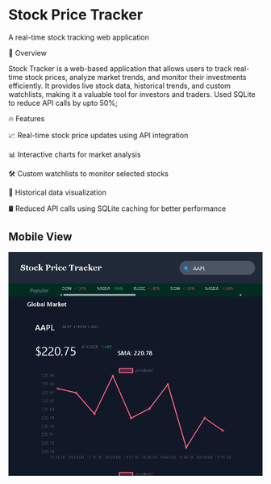 # Stock Price Tracker

A real-time stock tracking web application

🚀 Overview

Stock Tracker is a web-based application that allows users to track real-time stock prices, analyze market trends, and monitor their investments efficiently. It provides live stock data, historical trends, and custom watchlists, making it a valuable tool for investors and traders. Used SQLite to reduce API calls by upto 50%;

🔥 Features

📈 Real-time stock price updates using API integration

📊 Interactive charts for market analysis

🛠 Custom watchlists to monitor selected stocks

📜 Historical data visualization

🛢 Reduced API calls using SQLite caching for better performance

## Mobile View

![Mobile View](./image/Mobile-view.png)
